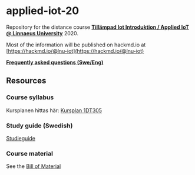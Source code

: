 # applied-iot-20


Repository for the distance course **[Tillämpad Iot Introduktion / Applied IoT @ Linnaeus University](https://lnu.se/kurs/tillampad-internet-of-things-introduktion/distans-sommar/)** 2020.

Most of the information will be published on hackmd.io at [https://hackmd.io/@lnu-iot](https://hackmd.io/@lnu-iot)


**[Frequently asked questions (Swe/Eng)](https://hackmd.io/@lnu-iot/FAQ-1DT305)**


## Resources

### Course syllabus

Kursplanen hittas här: [Kursplan 1DT305](https://kursplan.lnu.se/kursplaner/kursplan-1DT305-1.pdf)

### Study guide (Swedish)

[Studieguide](https://hackmd.io/@lnu-iot/study-guide)

### Course material

See the [Bill of Material](BOM.md)

